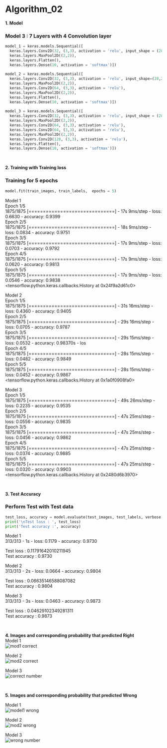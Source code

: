 # Algorithm_02

**1. Model**   
### Model 3 : 7 Layers with 4 Convolution layer  

```python
model_1 = keras.models.Sequential([
  keras.layers.Conv2D(32, (3,3), activation = 'relu', input_shape = (28, 28,1)),  # layer 1 
  keras.layers.MaxPool2D((2,2)),                                                  # layer 2 
  keras.layers.Flatten(),
  keras.layers.Dense(10, activation = 'softmax')])                                # layer 3
  
model_2 = keras.models.Sequential([
  keras.layers.Conv2D(32, (3,3), activation = 'relu', input_shape=(28,28,1)),     # layer 1 
  keras.layers.MaxPool2D((2,2)),                                                  # layer 2
  keras.layers.Conv2D(64, (3,3), activation = 'relu'),                            # layer 3 
  keras.layers.MaxPool2D((2,2)),                                                  # layer 4
  keras.layers.Flatten(),
  keras.layers.Dense(10, activation = 'softmax')])                                # layer 5
  
model_3 = keras.models.Sequential([
  keras.layers.Conv2D(32, (3,3), activation = 'relu', input_shape = (28, 28,1)),  # layer 1
  keras.layers.MaxPool2D((2,2)),                                                  # layer 2
  keras.layers.Conv2D(64, (3,3), activation = 'relu'),                            # layer 3
  keras.layers.Conv2D(64, (3,3), activation = 'relu'),                            # layer 4
  keras.layers.MaxPool2D((2,2)),                                                  # layer 5
  keras.layers.Conv2D(128, (3,3), activation = 'relu'),                           # layer 6
  keras.layers.Flatten(),
  keras.layers.Dense(10, activation = 'softmax')])                                # layer 7
```  
<br/>

**2. Training with Training loss**  
### Training for 5 epochs  
```python
model.fit(train_images, train_labels,  epochs = 5)
```   
Model 1   
Epoch 1/5   
1875/1875 [==============================] - 17s 9ms/step - loss: 0.6630 - accuracy: 0.9399  
Epoch 2/5  
1875/1875 [==============================] - 18s 9ms/step - loss: 0.0834 - accuracy: 0.9751  
Epoch 3/5  
1875/1875 [==============================] - 17s 9ms/step - loss: 0.0703 - accuracy: 0.9792  
Epoch 4/5  
1875/1875 [==============================] - 17s 9ms/step - loss: 0.0620 - accuracy: 0.9813  
Epoch 5/5  
1875/1875 [==============================] - 17s 9ms/step - loss: 0.0546 - accuracy: 0.9838  
<tensorflow.python.keras.callbacks.History at 0x24f9a2d61c0>

Model 2  
Epoch 1/5  
1875/1875 [==============================] - 31s 16ms/step - loss: 0.4360 - accuracy: 0.9405  
Epoch 2/5  
1875/1875 [==============================] - 29s 16ms/step - loss: 0.0705 - accuracy: 0.9787  
Epoch 3/5  
1875/1875 [==============================] - 29s 15ms/step - loss: 0.0532 - accuracy: 0.98370s - los  
Epoch 4/5  
1875/1875 [==============================] - 28s 15ms/step - loss: 0.0482 - accuracy: 0.9849  
Epoch 5/5  
1875/1875 [==============================] - 28s 15ms/step - loss: 0.0452 - accuracy: 0.9867   
<tensorflow.python.keras.callbacks.History at 0x1a0f0908fa0>

Model 3   
Epoch 1/5   
1875/1875 [==============================] - 49s 26ms/step - loss: 0.2235 - accuracy: 0.9535   
Epoch 2/5   
1875/1875 [==============================] - 47s 25ms/step - loss: 0.0556 - accuracy: 0.9835   
Epoch 3/5   
1875/1875 [==============================] - 47s 25ms/step - loss: 0.0456 - accuracy: 0.9862   
Epoch 4/5   
1875/1875 [==============================] - 47s 25ms/step - loss: 0.0374 - accuracy: 0.9885   
Epoch 5/5   
1875/1875 [==============================] - 47s 25ms/step - loss: 0.0320 - accuracy: 0.9903   
<tensorflow.python.keras.callbacks.History at 0x2480d6b3970>

<br/>  

**3. Test Accuracy**   
### Perform Test with Test data   
```python
test_loss, accuracy = model.evaluate(test_images, test_labels, verbose = 2)
print('\nTest loss : ', test_loss)
print('Test accuracy :', accuracy)
```
Model 1  
313/313 - 1s - loss: 0.1179 - accuracy: 0.9730

Test loss :  0.11791642010211945  
Test accuracy : 0.9730  

Model 2  
313/313 - 2s - loss: 0.0664 - accuracy: 0.9804  

Test loss :  0.06635146588087082  
Test accuracy : 0.9804

Model 3   
313/313 - 3s - loss: 0.0463 - accuracy: 0.9873

Test loss :  0.04629102349281311   
Test accuracy : 0.9873  

<br/>  

**4. Images and corresponding probability that predicted Right**   
Model 1  
![mod1 correct](https://user-images.githubusercontent.com/29995281/121654464-b5fdfc00-cad8-11eb-8c19-52c1bdadaf64.PNG)

Model 2  
![mod2 correct](https://user-images.githubusercontent.com/29995281/121654470-b72f2900-cad8-11eb-97ca-2a6678804474.PNG)

Model 3  
![correct number](https://user-images.githubusercontent.com/29995281/121518946-079c7d00-ca2c-11eb-8e31-1314c78cfebe.PNG)  

<br/>  

**5. Images and corresponding probability that predicted Wrong**   

Model 1  
![model1 wrong](https://user-images.githubusercontent.com/29995281/121654473-b8605600-cad8-11eb-8a1b-a0da6cb7353d.PNG)

Model 2  
![mod2 wrong](https://user-images.githubusercontent.com/29995281/121654471-b7c7bf80-cad8-11eb-9663-5873938b31fc.PNG)

Model 3  
![wrong number](https://user-images.githubusercontent.com/29995281/121518954-09fed700-ca2c-11eb-9314-2ac6c23557e9.PNG)










